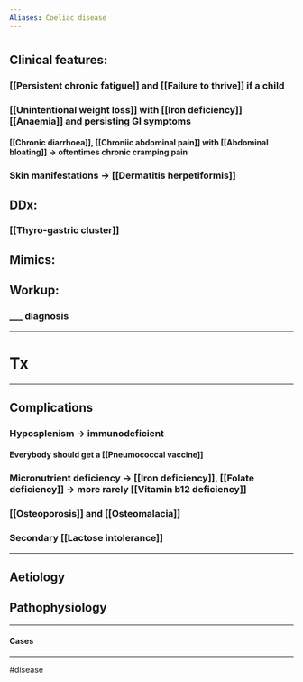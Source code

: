 ```yaml
---
Aliases: Coeliac disease
---
```

# 
## Clinical features:
### [[Persistent chronic fatigue]] and [[Failure to thrive]] if a child
### [[Unintentional weight loss]] with [[Iron deficiency]] [[Anaemia]] and persisting GI symptoms
#### [[Chronic diarrhoea]], [[Chroniic abdominal pain]] with [[Abdominal bloating]] -> oftentimes chronic cramping pain
### Skin manifestations -> [[Dermatitis herpetiformis]]
## DDx:
### [[Thyro-gastric cluster]]
## Mimics:
###
## Workup:
### ___ diagnosis
---
# Tx


---
## Complications
### Hyposplenism -> immunodeficient
#### Everybody should get a [[Pneumococcal vaccine]]
### Micronutrient deficiency -> [[Iron deficiency]], [[Folate deficiency]] -> more rarely [[Vitamin b12 deficiency]]
### [[Osteoporosis]] and [[Osteomalacia]]
### Secondary [[Lactose intolerance]]

---
## Aetiology
## Pathophysiology

---
#### Cases


---
#disease 